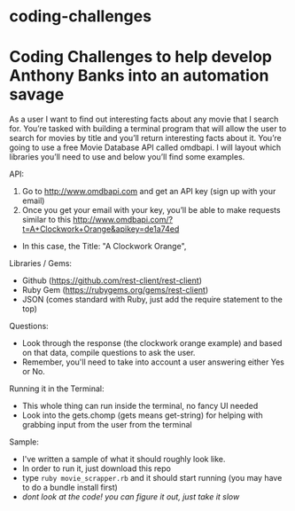 # coding-challenges

<h1>Coding Challenges to help develop Anthony Banks into an automation savage</h1>

<short>As a user I want to find out interesting facts about any movie that I search for. You’re tasked with building a terminal program that will allow the user to search for movies by title and you’ll return interesting facts about it. You’re going to use a free Movie Database API called omdbapi. I will layout which libraries you’ll need to use and below you’ll find some examples.</short>
	
API:
1) Go to http://www.omdbapi.com and get an API key (sign up with your email)
2) Once you get your email with your key, you’ll be able to make requests similar to this http://www.omdbapi.com/?t=A+Clockwork+Orange&apikey=de1a74ed 
 - In this case, the Title: "A Clockwork Orange",

Libraries / Gems:
- Github (https://github.com/rest-client/rest-client)
- Ruby Gem (https://rubygems.org/gems/rest-client)
- JSON (comes standard with Ruby, just add the require statement to the top)

Questions:
- Look through the response (the clockwork orange example) and based on that data, compile questions to ask the user.
- Remember, you'll need to take into account a user answering either Yes or No.

Running it in the Terminal:
- This whole thing can run inside the terminal, no fancy UI needed
- Look into the gets.chomp (gets means get-string) for helping with grabbing input from the user from the terminal

Sample:
- I've written a sample of what it should roughly look like. 
- In order to run it, just download this repo
- type `ruby movie_scrapper.rb` and it should start running (you may have to do a bundle install first)
- *dont look at the code! you can figure it out, just take it slow*
